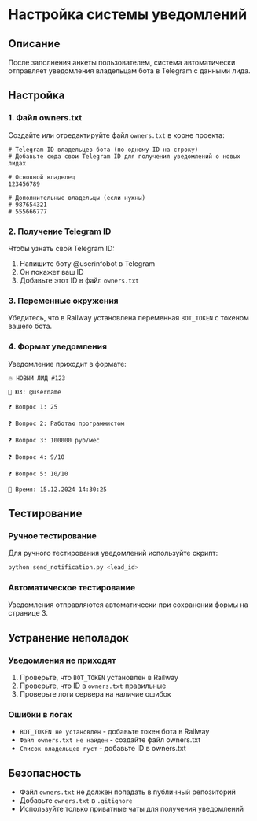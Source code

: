 # Настройка системы уведомлений

## Описание
После заполнения анкеты пользователем, система автоматически отправляет уведомления владельцам бота в Telegram с данными лида.

## Настройка

### 1. Файл owners.txt
Создайте или отредактируйте файл `owners.txt` в корне проекта:

```
# Telegram ID владельцев бота (по одному ID на строку)
# Добавьте сюда свои Telegram ID для получения уведомлений о новых лидах

# Основной владелец
123456789

# Дополнительные владельцы (если нужны)
# 987654321
# 555666777
```

### 2. Получение Telegram ID
Чтобы узнать свой Telegram ID:
1. Напишите боту @userinfobot в Telegram
2. Он покажет ваш ID
3. Добавьте этот ID в файл `owners.txt`

### 3. Переменные окружения
Убедитесь, что в Railway установлена переменная `BOT_TOKEN` с токеном вашего бота.

### 4. Формат уведомления
Уведомление приходит в формате:

```
🔥 НОВЫЙ ЛИД #123

👤 ЮЗ: @username

❓ Вопрос 1: 25

❓ Вопрос 2: Работаю программистом

❓ Вопрос 3: 100000 руб/мес

❓ Вопрос 4: 9/10

❓ Вопрос 5: 10/10

📅 Время: 15.12.2024 14:30:25
```

## Тестирование

### Ручное тестирование
Для ручного тестирования уведомлений используйте скрипт:

```bash
python send_notification.py <lead_id>
```

### Автоматическое тестирование
Уведомления отправляются автоматически при сохранении формы на странице 3.

## Устранение неполадок

### Уведомления не приходят
1. Проверьте, что `BOT_TOKEN` установлен в Railway
2. Проверьте, что ID в `owners.txt` правильные
3. Проверьте логи сервера на наличие ошибок

### Ошибки в логах
- `BOT_TOKEN не установлен` - добавьте токен бота в Railway
- `Файл owners.txt не найден` - создайте файл owners.txt
- `Список владельцев пуст` - добавьте ID в owners.txt

## Безопасность
- Файл `owners.txt` не должен попадать в публичный репозиторий
- Добавьте `owners.txt` в `.gitignore`
- Используйте только приватные чаты для получения уведомлений 